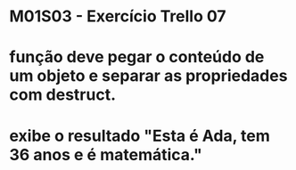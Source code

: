 # M01S03 - Exercício Trello 07

# função deve pegar o conteúdo de um objeto e separar as propriedades com destruct.

# exibe o resultado "Esta é Ada, tem 36 anos e é matemática."
